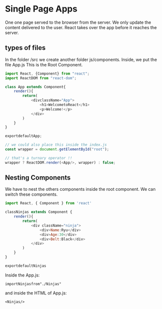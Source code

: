 # Single Page Apps

One one page served to the browser from the server. We only update the content delivered to the user.
React takes over the app before it reaches the server.

## types of files

In the folder /src we create another folder js/components. Inside, we put the file App.js
This is the Root Component.

```js
import React, {Component} from "react";
import ReactDOM from "react-dom";

class App extends Component{
    render(){
        return(
            <divclassName="App">
                <h1>WelcometoReact</h1>
                <p>Welcome!</p>
            </div>
        )
    }
}

exportdefaultApp;

// we could also place this inside the index.js
const wrapper = document.getElementById("root");

// that's a turnary operator !!
wrapper ? ReactDOM.render(<App/>, wrapper) : false;

```

## Nesting Components

We have to nest the others components inside the root component.
We can switch these components.

```js
import React, { Component } from 'react'

classNinjas extends Component {
    render(){
        return(
            <div className="ninja">
                <div>Name:Ryu</div>
                <div>Age:30</div>
                <div>Belt:Black</div>
            </div>
        )
    }
}

exportdefaultNinjas
```

Inside the App.js:

`importNinjasfrom"./Ninjas"`

and inside the HTML of App.js:

`<Ninjas/>`
